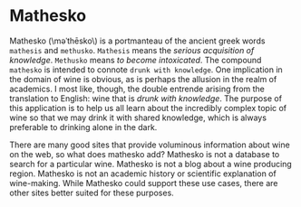 Mathesko
========

Mathesko (\məˈthēsko\\) is a portmanteau of the ancient greek words `mathesis` and `methusko`. 
`Mathesis` means the *serious acquisition of knowledge*. 
`Methusko` means *to become intoxicated*. The compound `mathesko` is intended to connote `drunk with knowledge`. 
One implication in the domain of wine is obvious, as is perhaps the allusion in the realm of academics. 
I most like, though, the double entrende arising from the translation to English: wine that is *drunk with knowledge*.
The purpose of this application is to help us all learn about the incredibly complex topic of wine so that we may
drink it with shared knowledge, which is always preferable to drinking alone in the dark.

There are many good sites that provide voluminous information about wine on the web, so what does mathesko add? Mathesko is
not a database to search for a particular wine. Mathesko is not a blog about a wine producing region. Mathesko is not an academic history or scientific explanation of wine-making. While Mathesko could support these use cases, there are other sites better suited for these purposes.


